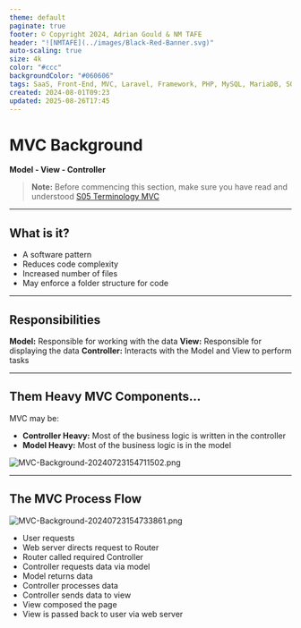 ```yaml
---
theme: default
paginate: true
footer: © Copyright 2024, Adrian Gould & NM TAFE
header: "![NMTAFE](../images/Black-Red-Banner.svg)"
auto-scaling: true
size: 4k
color: "#ccc"
backgroundColor: "#060606"
tags: SaaS, Front-End, MVC, Laravel, Framework, PHP, MySQL, MariaDB, SQLite, Testing, Unit Testing, Feature Testing, PEST
created: 2024-08-01T09:23
updated: 2025-08-26T17:45
---
```


# MVC Background

**Model - View - Controller**

> **Note:** Before commencing this section, make sure you have read and understood [S05 Terminology MVC](S06-Terminology-MVC.md)

---

## What is it?

- A software pattern
- Reduces code complexity
- Increased number of files
- May enforce a folder structure for code

--- 

## Responsibilities

**Model:** Responsible for working with the data
**View:** Responsible for displaying the data
**Controller:** Interacts with the Model and View to perform tasks

---

## Them Heavy MVC Components...

MVC may be:

- **Controller Heavy:** Most of the business logic is written in the controller
- **Model Heavy:** Most of the business logic is in the model

![MVC-Background-20240723154711502.png](../assets/MVC-Background-20240723154711502.png)


---

## The MVC Process Flow
![MVC-Background-20240723154733861.png](../assets/MVC-Background-20240723154733861.png)
- User requests
- Web server directs request to Router
- Router called required Controller
- Controller requests data via model
- Model returns data
- Controller processes data
- Controller sends data to view
- View composed the page
- View is passed back to user via web server
